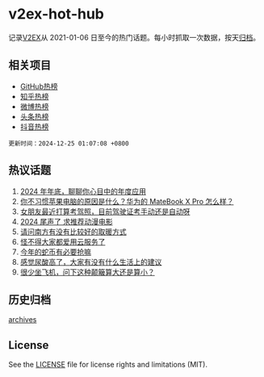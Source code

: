 # v2ex-hot-hub

 记录[V2EX](https://www.v2ex.com/)从 2021-01-06 日至今的热门话题。每小时抓取一次数据，按天[归档](archives)。
 
 ## 相关项目

- [GitHub热榜](https://github.com/snaildev/github-hot-hub)
- [知乎热榜](https://github.com/snaildev/zhihu-hot-hub)
- [微博热榜](https://github.com/snaildev/weibo-hot-hub)
- [头条热榜](https://github.com/snaildev/toutiao-hot-hub)
- [抖音热榜](https://github.com/snaildev/douyin-hot-hub)


 `更新时间：2024-12-25 01:07:08 +0800`

## 热议话题

1. [2024 年年底，聊聊你心目中的年度应用](https://www.v2ex.com/t/1099802)
1. [你不习惯苹果电脑的原因是什么？华为的 MateBook X Pro 怎么样？](https://www.v2ex.com/t/1099806)
1. [女朋友最近打算考驾照，目前驾驶证考手动还是自动呀](https://www.v2ex.com/t/1099832)
1. [2024 尾声了 求推荐动漫电影](https://www.v2ex.com/t/1099813)
1. [请问南方有没有比较好的取暖方式](https://www.v2ex.com/t/1099833)
1. [怪不得大家都爱用云服务了](https://www.v2ex.com/t/1099815)
1. [今年的蛇币有必要抢嘛](https://www.v2ex.com/t/1099804)
1. [感觉尿酸高了，大家有没有什么生活上的建议](https://www.v2ex.com/t/1099862)
1. [很少坐飞机，问下这种颠簸算大还是算小？](https://www.v2ex.com/t/1099785)

## 历史归档

[archives](archives)

## License

See the [LICENSE](LICENSE) file for license rights and limitations (MIT).
